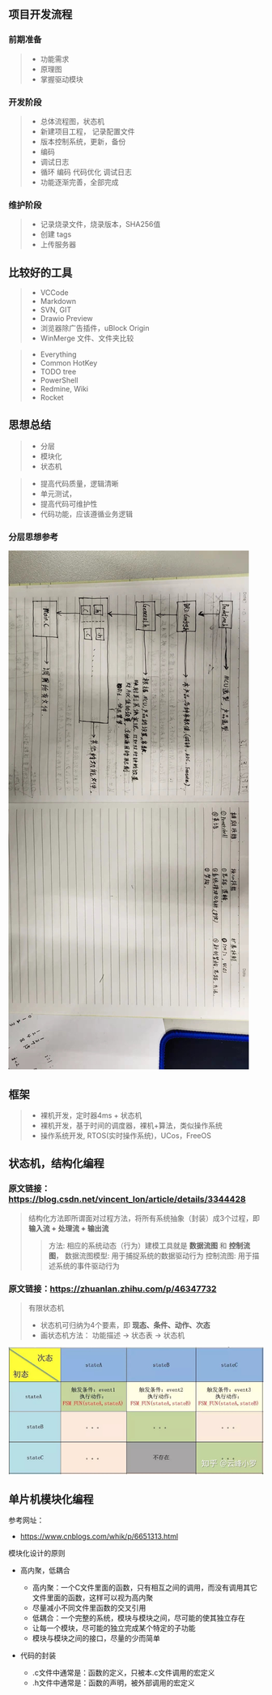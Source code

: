 ## 项目开发流程

### 前期准备

> - 功能需求
> - 原理图
> - 掌握驱动模块

### 开发阶段

> - 总体流程图，状态机
> - 新建项目工程， 记录配置文件
> - 版本控制系统，更新，备份
> - 编码
> - 调试日志
> - 循环 编码 代码优化 调试日志
> - 功能逐渐完善，全部完成

### 维护阶段

> - 记录烧录文件，烧录版本，SHA256值
> - 创建 tags
> - 上传服务器

## 比较好的工具

> - VCCode
> - Markdown
> - SVN, GIT
> - Drawio Preview
> - 浏览器除广告插件，uBlock Origin
> - WinMerge 文件、文件夹比较

> - Everything
> - Common HotKey
> - TODO tree
> - PowerShell
> - Redmine, Wiki
> - Rocket

## 思想总结

> - 分层
> - 模块化
> - 状态机

> - 提高代码质量，逻辑清晰
> - 单元测试，
> - 提高代码可维护性
> - 代码功能，应该遵循业务逻辑

### 分层思想参考

![img](./img/2022-04-07_105045_Layout.jpg)

## 框架

> - 裸机开发，定时器4ms + 状态机
> - 裸机开发，基于时间的调度器，裸机+算法，类似操作系统
> - 操作系统开发, RTOS(实时操作系统)，UCos，FreeOS

## 状态机，结构化编程

### 原文链接：<https://blog.csdn.net/vincent_lon/article/details/3344428>

> 结构化方法即所谓面对过程方法，将所有系统抽象（封装）成3个过程，即 **输入流 + 处理流 + 输出流**
> > 方法: 相应的系统动态（行为）建模工具就是 **数据流图** 和 **控制流图**，
> > 数据流图模型: 用于捕捉系统的数据驱动行为
> > 控制流图: 用于描述系统的事件驱动行为

### 原文链接：<https://zhuanlan.zhihu.com/p/46347732>

> 有限状态机
> - 状态机可归纳为4个要素，即 **现态、条件、动作、次态**
> - 画状态机方法： 功能描述 -> 状态表 -> 状态机

![img](./img/2022-04-29_155812_state_table.jpg)

## 单片机模块化编程

参考网址：

- https://www.cnblogs.com/whik/p/6651313.html

模块化设计的原则

- 高内聚，低耦合
  - 高内聚：一个C文件里面的函数，只有相互之间的调用，而没有调用其它文件里面的函数，这样可以视为高内聚
  - 尽量减小不同文件里函数的交叉引用
  - 低耦合：一个完整的系统，模块与模块之间，尽可能的使其独立存在
  - 让每一个模块，尽可能的独立完成某个特定的子功能
  - 模块与模块之间的接口，尽量的少而简单

- 代码的封装
  - .c文件中通常是：函数的定义，只被本.c文件调用的宏定义
  - .h文件中通常是：函数的声明，被外部调用的宏定义
